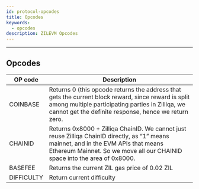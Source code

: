 ```yaml
---
id: protocol-opcodes
title: Opcodes
keywords:
  - opcodes
description: ZILEVM Opcodes
---
```


---

## Opcodes

| OP code    | Description                                             |
|------------|---------------------------------------------------------|
| COINBASE   | Returns 0 (this opcode returns the address that gets the current block reward, since reward is split among multiple participating parties in Zilliqa, we cannot get the definite response, hence we return zero. |
| CHAINID    | Returns 0x8000 + Zilliqa ChainID. We cannot just reuse Zilliqa ChainID directly, as “1” means mainnet, and in the EVM APIs that means Ethereum Mainnet. So we move all our CHAINID space into the area of 0x8000. |
| BASEFEE    |  Returns the current ZIL gas price of 0.02 ZIL |
| DIFFICULTY |  Return current difficulty |
